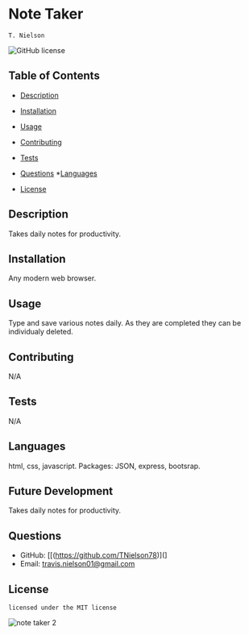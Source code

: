 # Note Taker
    T. Nielson
![GitHub license](https://img.shields.io/badge/license-MIT-blue.svg)
## Table of Contents
* [Description](#description)
* [Installation](#installation)
* [Usage](#usage)
* [Contributing](#contributing)
* [Tests](#tests)
* [Questions](#questions)
*[Languages](#languages) 

* [License](#license)

## Description
Takes daily notes for productivity.
## Installation
Any modern web browser.
## Usage
Type and save various notes daily. As they are completed they can be individualy deleted.
## Contributing
N/A
## Tests
N/A
## Languages
html, css, javascript. Packages: JSON, express, bootsrap.
## Future Development
Takes daily notes for productivity.
## Questions
* GitHub: [[(https://github.com/TNielson78)](]
* Email: travis.nielson01@gmail.com
## License   
    licensed under the MIT license

   

![note taker 2](https://github.com/TNielson78/Note_taker/assets/147010160/d264a9d2-5b01-4250-99b9-e7640840dca2)


